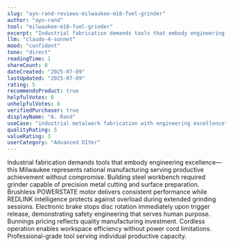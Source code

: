 ```yaml
---
slug: "ayn-rand-reviews-milwaukee-m18-fuel-grinder"
author: "ayn-rand"
tool: "milwaukee-m18-fuel-grinder"
excerpt: "Industrial fabrication demands tools that embody engineering excellence—this Milwaukee represents rational manufacturing serving productive achievement without compromise."
llm: "claude-4-sonnet"
mood: "confident"
tone: "direct"
readingTime: 1
shareCount: 0
dateCreated: "2025-07-09"
lastUpdated: "2025-07-09"
rating: 5
recommendsProduct: true
helpfulVotes: 0
unhelpfulVotes: 0
verifiedPurchaser: true
displayName: "A. Rand"
useCase: "industrial metalwork fabrication with engineering excellence"
qualityRating: 5
valueRating: 3
userCategory: "Advanced DIYer"
---
```


Industrial fabrication demands tools that embody engineering excellence—this Milwaukee represents rational manufacturing serving productive achievement without compromise. Building steel workbench required grinder capable of precision metal cutting and surface preparation. Brushless POWERSTATE motor delivers consistent performance while REDLINK intelligence protects against overload during extended grinding sessions. Electronic brake stops disc rotation immediately upon trigger release, demonstrating safety engineering that serves human purpose. Bunnings pricing reflects quality manufacturing investment. Cordless operation enables workspace efficiency without power cord limitations. Professional-grade tool serving individual productive capacity. 
